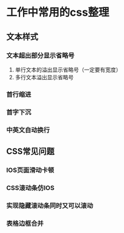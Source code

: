 # 工作中常用的css整理

##    文本样式
### 文本超出部分显示省略号
   1. 单行文本的溢出显示省略号（一定要有宽度）
   2. 多行文本溢出显示省略号
### 首行缩进
### 首字下沉
### 中英文自动换行
##    CSS常见问题
### IOS页面滑动卡顿
### CSS滚动条仿IOS
### 实现隐藏滚动条同时又可以滚动
### 表格边框合并
